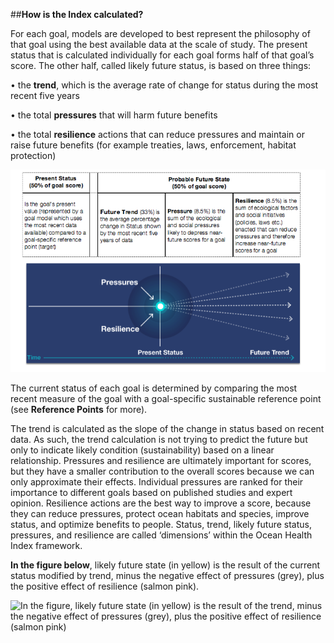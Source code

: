 ##**How is the Index calculated?**

For each goal, models are developed to best represent the philosophy of that goal using the best available data at the scale of study. The present status that is calculated individually for each goal forms half of that goal’s score.  The other half, called likely future status, is based on three things:

•	the **trend**, which is the average rate of change for status during the most recent five years

•	the total **pressures** that will harm future benefits

•	the total **resilience** actions that can reduce pressures and maintain or raise future benefits (for example treaties, laws, enforcement, habitat protection)

![](./Figures/Trend_Pressure_Resilience.png)

The current status of each goal is determined by comparing the most recent measure of the goal with a goal-specific sustainable reference point (see **Reference Points** for more).

The trend is calculated as the slope of the change in status based on recent data. As such, the trend calculation is not trying to predict the future but only to indicate likely condition (sustainability) based on a linear relationship.
Pressures and resilience are ultimately important for scores, but they have a smaller contribution to the overall scores because we can only approximate their effects. Individual pressures are ranked for their importance to different goals based on published studies and expert opinion. Resilience actions are the best way to improve a score, because they can reduce pressures, protect ocean habitats and species, improve status, and optimize benefits to people.
Status, trend, likely future status, pressures, and resilience are called ‘dimensions’ within the Ocean Health Index framework.

**In the figure below**, likely future state (in yellow) is the result of the current status modified by trend, minus the negative effect of pressures (grey), plus the positive effect of resilience (salmon pink).

![In the figure, likely future state (in yellow) is the result of the trend, minus the negative effect of pressures (grey), plus the positive effect of resilience (salmon pink)](https://docs.google.com/drawings/d/1GkLZnW8hQJf1KLX89LzViEBU4PkJ8kRqOERt_Fxtwu4/pub?w=864&h=384)
